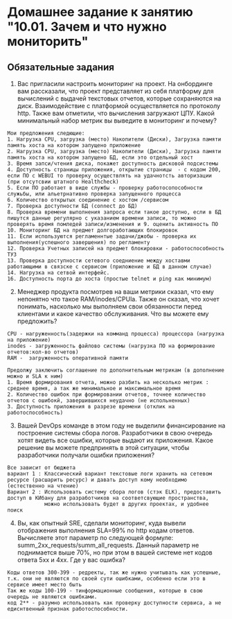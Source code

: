 # Домашнее задание к занятию "10.01. Зачем и что нужно мониторить"

## Обязательные задания

1. Вас пригласили настроить мониторинг на проект. На онбординге вам рассказали, что проект представляет из себя 
платформу для вычислений с выдачей текстовых отчетов, которые сохраняются на диск. Взаимодействие с платформой 
осуществляется по протоколу http. Также вам отметили, что вычисления загружают ЦПУ. Какой минимальный набор метрик вы
выведите в мониторинг и почему?

```
Мои предложения следющие:
1. Нагрузка СPU, загрузка (место) Накопители (Диски), Загрузка памяти память хоста на котором запущено приложение
2. Нагрузка СPU, загрузка (место) Накопители (Диски), Загрузка памяти память хоста на котором запущено БД, если это отдельный хост
3. Время запси/чтения диска, покажет доступность дисковой подсистемы
4. Доступность страницы приложения, открытие страницы  - с кодом 200, если ПО с WEBUI то проверку осуществлять на удачнотсть авторизации (при отсутсвии штатного Healthcheck)
5. Если ПО работает в виде службы - проверку работосопособности служьбы, или альетрнативно проверка запущенного процесса
6. Количество открытых соединение с хостом /сервисом
7. Проверка доступности БД (connect до БД)
8. Проверка времени выполнения запроса если такое доступно, если в БД пишутся данные регулярно с указанием времени записи, то можно проверять время помледей записи/изменения и 9. оценить активность ПО
10. Мониторинг БД на предмет долгоработающих блокировок
11. Если используются регламеннтые задачи/джобы - проверка их выполнения(успешного завершения) по регламенту
12. Проверка Учетных записей на предмет блокировки - работоспособность ТУЗ
13. Проверка доступности сетевого соедниение между хоставми работающими в связске с сервисом (приложение и БД в данном случае)
14. Нагрузка на сетвой интерфейс.
16. Доступность порта до хоста (простые telnet и ping как минимум)
```

2. Менеджер продукта посмотрев на ваши метрики сказал, что ему непонятно что такое RAM/inodes/CPUla. Также он сказал, 
что хочет понимать, насколько мы выполняем свои обязанности перед клиентами и какое качество обслуживания. Что вы 
можете ему предложить?
```
CPU - нагруженность(задержки на комманд процесса) процессора (нагрузка на приложение)
inodes - загруженность файлово системы (нагрузка ПО на формирование отчетов:кол-во отчетов)
RAM -  загруженность оперативной памяти

Предолжу заключить соглашение по дополнительным метрикам (в дополнение можно и SLA к ним)
1. Время формирования отчета, можно разбить на несколько метрик : среднее время, а так же минимальное и максимальное время
2. Количество ошибок при формировании отчетов, точнее количество отчетов с ошибокй, завершившихся неудачно (не испольненных)
3. Доступность приложения в разрезе времени (отклик на работоспособность)

```

3. Вашей DevOps команде в этом году не выделили финансирование на построение системы сбора логов. Разработчики в свою 
очередь хотят видеть все ошибки, которые выдают их приложения. Какое решение вы можете предпринять в этой ситуации, 
чтобы разработчики получали ошибки приложения?
```
Все зависит от бюджета
вариант 1 : Классический вариант текстовые логи хранить на сетевом ресурсе (расшарить ресурс) и давать доступ кому необходимо (естественно на чтение)
Вариант 2 : Использовать систему сбора логов (стэк ELK), предоставить доступ в КИбану для разработчиков на соответсвующие пространства, 
            можно использовать будет в других проектах, и удобнее поиск

```

4. Вы, как опытный SRE, сделали мониторинг, куда вывели отображения выполнения SLA=99% по http кодам ответов. 
Вычисляете этот параметр по следующей формуле: summ_2xx_requests/summ_all_requests. Данный параметр не поднимается выше 
70%, но при этом в вашей системе нет кодов ответа 5xx и 4xx. Где у вас ошибка?

```
Коды ответов 300-399 - редректы, так же нужно учитывать как успешные, т.к. они не являются по своей сути ошибками, особенно если это в сервисе имеет место быть
Так же коды 100-199 - тинформационные сообщения, которые в свою очередь не являются ошибками.
код 2** - разумно использовать как проверку доступности сервиса, а не едиснтвенный признак работоспособности.

```
